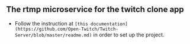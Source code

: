 ## The rtmp microservice for the twitch clone app

- Follow the instruction at `[this documentation](https://github.com/Open-Twitch/Twitch-Server/blob/master/readme.md)` in order to set up the project.
